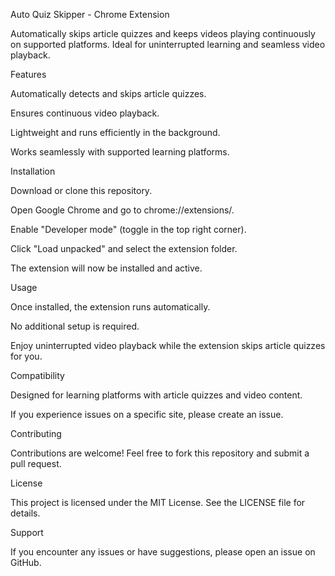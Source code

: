 Auto Quiz Skipper - Chrome Extension

Automatically skips article quizzes and keeps videos playing continuously on supported platforms. Ideal for uninterrupted learning and seamless video playback.

Features

Automatically detects and skips article quizzes.

Ensures continuous video playback.

Lightweight and runs efficiently in the background.

Works seamlessly with supported learning platforms.

Installation

Download or clone this repository.

Open Google Chrome and go to chrome://extensions/.

Enable "Developer mode" (toggle in the top right corner).

Click "Load unpacked" and select the extension folder.

The extension will now be installed and active.

Usage

Once installed, the extension runs automatically.

No additional setup is required.

Enjoy uninterrupted video playback while the extension skips article quizzes for you.

Compatibility

Designed for learning platforms with article quizzes and video content.

If you experience issues on a specific site, please create an issue.

Contributing

Contributions are welcome! Feel free to fork this repository and submit a pull request.

License

This project is licensed under the MIT License. See the LICENSE file for details.

Support

If you encounter any issues or have suggestions, please open an issue on GitHub.